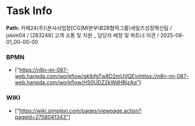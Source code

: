 # Task Info

**Path:** 카페24(주)\본사사업장\[CG]MI본부\B2B협력그룹\세일즈성장혁신팀 / jskim04 / [283248] 고객 소통 및 지원 _ 담당자 배정 및 파트너 이관 / 2025-08-01_00-00-00

### BPMN
- ["https://n8n-mi-087-web.hanpda.com/workflow/gklbfgTw8D2mUVQE\nhttps://n8n-mi-087-web.hanpda.com/workflow/HS0UDZ2kWdHBjzAq"]

### WIKI
- ["https://wiki.simplexi.com/pages/viewpage.action?pageId=2758041343"]

